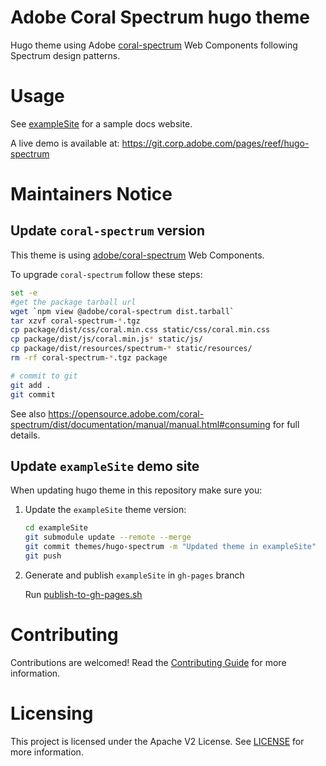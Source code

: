 # Adobe Coral Spectrum hugo theme

Hugo theme using Adobe [coral-spectrum](https://opensource.adobe.com/coral-spectrum/dist/documentation/) Web Components following Spectrum design patterns.

# Usage

See [exampleSite](exampleSite/) for a sample docs website.

A live demo is available at: https://git.corp.adobe.com/pages/reef/hugo-spectrum


# Maintainers Notice

## Update `coral-spectrum` version

This theme is using [adobe/coral-spectrum](https://github.com/adobe/coral-spectrum) Web Components.

To upgrade `coral-spectrum` follow these steps:

```sh
set -e
#get the package tarball url
wget `npm view @adobe/coral-spectrum dist.tarball`
tar xzvf coral-spectrum-*.tgz
cp package/dist/css/coral.min.css static/css/coral.min.css
cp package/dist/js/coral.min.js* static/js/
cp package/dist/resources/spectrum-* static/resources/
rm -rf coral-spectrum-*.tgz package

# commit to git
git add .
git commit
```
See also https://opensource.adobe.com/coral-spectrum/dist/documentation/manual/manual.html#consuming for full details.

## Update `exampleSite` demo site
When updating hugo theme in this repository make sure you:

1. Update the `exampleSite` theme version:
    ```sh
    cd exampleSite
    git submodule update --remote --merge
    git commit themes/hugo-spectrum -m "Updated theme in exampleSite"
    git push
    ```

2. Generate and publish `exampleSite` in `gh-pages` branch

    Run [publish-to-gh-pages.sh](publish-to-gh-pages.sh)

# Contributing

Contributions are welcomed! Read the [Contributing Guide](./.github/CONTRIBUTING.md) for more information.

# Licensing

This project is licensed under the Apache V2 License. See [LICENSE](LICENSE) for more information.
